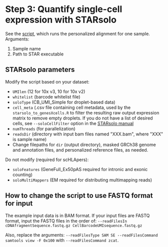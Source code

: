 # Step 3: Quantify single-cell expression with STARsolo

See the [script](Run_STARsolo_scHLApers_BAMinput.sh), which runs the personalized alignment for one sample. 
Arguments:
1. Sample name
2. Path to STAR executable

## STARsolo parameters

Modify the script based on your dataset:
- `UMIlen` (12 for 10x v3, 10 for 10x v2)
- `whitelist` (barcode whitelist file)
- `soloType` (CB_UMI_Simple for droplet-based data)
- `cell_meta` (.csv file containing cell metadata, used by the `starsolo_to_genesXcells.R` to filter the resulting raw output expression matrix to remove empty droplets. If you do not have a list of desired cells, see `--soloCellFilter` option in the [STARsolo manual](https://github.com/alexdobin/STAR/blob/master/doc/STARmanual.pdf)
- `numThreads` (for parallelization)
- `readsDir` (directory with input bam files named "XXX.bam", where "XXX" is sample name)
- Change filepaths for `dir` (output directory), masked GRCh38 genome and annotation files, and personalized reference files, as needed.

Do not modify (required for scHLApers):
- `soloFeatures` (GeneFull_Ex50pAS required for intronic and exonic counting)
- `soloMultiMappers` (EM required for distributing multimapping reads)

## How to change the script to use FASTQ format for input

The example input data is in BAM format. If your input files are FASTQ format, input the FASTQ files in the order of:
`--readFilesIn cDNAfragmentSequence.fastq.gz CellBarcodeUMIsequence.fastq.gz`

Also, replace the arguments:
`--readFilesType SAM SE --readFilesCommand samtools view -F 0x100` with `--readFilesCommand zcat`.